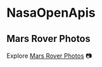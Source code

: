 # NasaOpenApis

## Mars Rover Photos

Explore [Mars Rover Photos]("https://explore-mars-photos.web.app/") 📷
